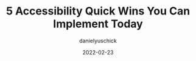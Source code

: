 ---
author: danielyuschick
date: 2022-02-23
publisher: css
tags:
  - accessibility
target_url: https://css-tricks.com/5-accessibility-quick-wins-you-can-implement-today/
title: 5 Accessibility Quick Wins You Can Implement Today
---